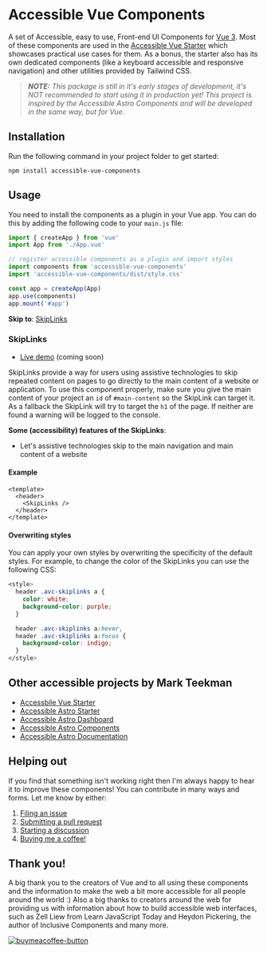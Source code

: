 # Accessible Vue Components
A set of Accessible, easy to use, Front-end UI Components for [Vue 3](https://vuejs.org/). Most of these components are used in the [Accessible Vue Starter](https://github.com/markteekman/accessible-vue-starter) which showcases practical use cases for them. As a bonus, the starter also has its own dedicated components (like a keyboard accessible and responsive navigation) and other utilities provided by Tailwind CSS.

> _**NOTE:** This package is still in it's early stages of development, it's NOT recommended to start using it in production yet! This project is inspired by the Accessible Astro Components and will be developed in the same way, but for Vue._

## Installation
Run the following command in your project folder to get started:
```console
npm install accessible-vue-components
```

## Usage
You need to install the components as a plugin in your Vue app. You can do this by adding the following code to your `main.js` file:
```js
import { createApp } from 'vue'
import App from './App.vue'

// register accessible components as a plugin and import styles
import components from 'accessible-vue-components'
import 'accessible-vue-components/dist/style.css'

const app = createApp(App)
app.use(components)
app.mount('#app')
```

**Skip to**: [SkipLinks](#SkipLinks)

### SkipLinks

- [Live demo]() (coming soon)

SkipLinks provide a way for users using assistive technologies to skip repeated content on pages to go directly to the main content of a website or application. To use this component properly, make sure you give the main content of your project an `id` of `#main-content` so the SkipLink can target it. As a fallback the SkipLink will try to target the `h1` of the page. If neither are found a warning will be logged to the console.

**Some (accessibility) features of the SkipLinks**:
- Let's assistive technologies skip to the main navigation and main content of a website

#### Example

```vue
<template>
  <header>
    <SkipLinks />
  </header>
</template>
```

#### Overwriting styles
You can apply your own styles by overwriting the specificity of the default styles. For example, to change the color of the SkipLinks you can use the following CSS:

```scss
<style>
  header .avc-skiplinks a {
    color: white;
    background-color: purple;
  }

  header .avc-skiplinks a:hover,
  header .avc-skiplinks a:focus {
    background-color: indigo;
  }
</style>
```

## Other accessible projects by Mark Teekman

- [Accessbile Vue Starter](https://github.com/markteekman/accessible-vue-starter/)
- [Accessible Astro Starter](https://github.com/markteekman/accessible-astro-starter/)
- [Accessible Astro Dashboard](https://github.com/markteekman/accessible-astro-dashboard/)
- [Accessible Astro Components](https://github.com/markteekman/accessible-astro-components/)
- [Accessible Astro Documentation](https://accessible-astro.dev)

## Helping out

If you find that something isn't working right then I'm always happy to hear it to improve these components! You can contribute in many ways and forms. Let me know by either:

1. [Filing an issue](https://github.com/markteekman/accessible-astro-components/issues)
2. [Submitting a pull request](https://github.com/markteekman/accessible-astro-components/pulls)
3. [Starting a discussion](https://github.com/markteekman/accessible-astro-components/discussions)
4. [Buying me a coffee!](https://www.buymeacoffee.com/markteekman)

## Thank you!

A big thank you to the creators of Vue and to all using these components and the information to make the web a bit more accessible for all people around the world :) Also a big thanks to creators around the web for providing us with information about how to build accessible web interfaces, such as Zell Liew from Learn JavaScript Today and Heydon Pickering, the author of Inclusive Components and many more.

[![buymeacoffee-button](https://user-images.githubusercontent.com/3909046/150683481-be070424-7bb0-4dd7-a3cb-43b5605163f5.png)](https://www.buymeacoffee.com/markteekman)

